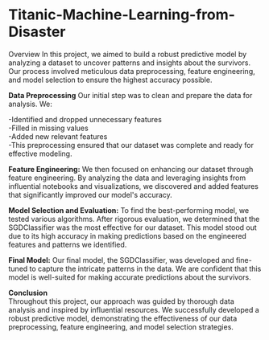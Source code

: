 # Titanic-Machine-Learning-from-Disaster
Overview
In this project, we aimed to build a robust predictive model by analyzing a dataset to uncover patterns and insights about the survivors. Our process involved meticulous data preprocessing, feature engineering, and model selection to ensure the highest accuracy possible.

**Data Preprocessing**
Our initial step was to clean and prepare the data for analysis. We:

-Identified and dropped unnecessary features<br>
-Filled in missing values<br>
-Added new relevant features<br>
-This preprocessing ensured that our dataset was complete and ready for effective modeling.

**Feature Engineering:**
We then focused on enhancing our dataset through feature engineering. By analyzing the data and leveraging insights from influential notebooks and visualizations, we discovered and added features that significantly improved our model's accuracy.

**Model Selection and Evaluation:**
To find the best-performing model, we tested various algorithms. After rigorous evaluation, we determined that the SGDClassifier was the most effective for our dataset. This model stood out due to its high accuracy in making predictions based on the engineered features and patterns we identified.

**Final Model:**
Our final model, the SGDClassifier, was developed and fine-tuned to capture the intricate patterns in the data. We are confident that this model is well-suited for making accurate predictions about the survivors.

**Conclusion**<br>
Throughout this project, our approach was guided by thorough data analysis and inspired by influential resources. We successfully developed a robust predictive model, demonstrating the effectiveness of our data preprocessing, feature engineering, and model selection strategies.
